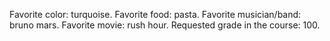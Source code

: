 Favorite color: turquoise. 
Favorite food: pasta.
Favorite musician/band: bruno mars.
Favorite movie: rush hour.
Requested grade in the course: 100.
